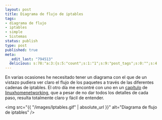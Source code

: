 ```yaml
--- 
layout: post
title: Diagrama de flujo de iptables
tags: 
- diagrama de flujo
- iptables
- simple
- Sistemas
status: publish
type: post
published: true
meta: 
  _edit_last: "794513"
  delicious: s:78:"a:3:{s:5:"count";s:1:"1";s:9:"post_tags";s:0:"";s:4:"time";s:10:"1251897457";}";
---
```


En varias ocasiones he necesitado tener un diagrama con el que de un vistazo pudiera ver claro el flujo de los paquetes a través de las diferentes cadenas de iptables.
El otro día me encontré con uno en un <a href="http://www.linuxhomenetworking.com/wiki/index.php/Quick_HOWTO_:_Ch14_:_Linux_Firewalls_Using_iptables">capítulo</a> de <a href="http://www.linuxhomenetworking.com/">linuxhomenetworking</a>, que a pesar de no dar todos los detalles de cada paso, resulta totalmente claro y fácil de entender.

<img src="{{ "/images/Iptables.gif" | absolute_url }}" alt="Diagrama de flujo de iptables" />
